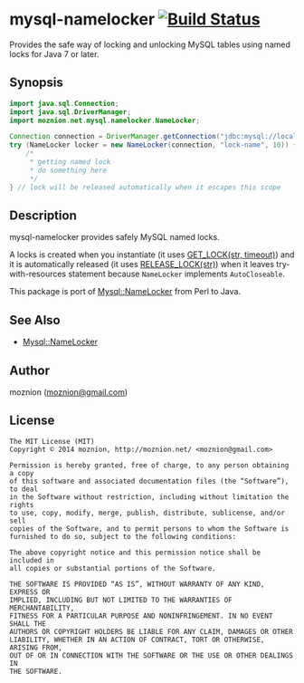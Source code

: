 mysql-namelocker [![Build Status](https://travis-ci.org/moznion/java-mysql-namelocker.svg)](https://travis-ci.org/moznion/java-mysql-namelocker)
==

Provides the safe way of locking and unlocking MySQL tables using named locks for Java 7 or later.

Synopsis
--

```java
import java.sql.Connection;
import java.sql.DriverManager;
import moznion.net.mysql.namelocker.NameLocker;

Connection connection = DriverManager.getConnection("jdbc:mysql://localhost/table_name", "", "");
try (NameLocker locker = new NameLocker(connection, "lock-name", 10)) {
    /*
     * getting named lock
     * do something here
     */
} // lock will be released automatically when it escapes this scope
```

Description
--

mysql-namelocker provides safely MySQL named locks.

A locks is created when you instantiate (it uses [GET\_LOCK(str, timeout)](http://dev.mysql.com/doc/refman/5.6/en/miscellaneous-functions.html#function_get-lock)) and it is automatically released (it uses [RELEASE\_LOCK(str)](http://dev.mysql.com/doc/refman/5.6/en/miscellaneous-functions.html#function_release-lock)) when it leaves try-with-resources statement because `NameLocker` implements `AutoCloseable`.

This package is port of [Mysql::NameLocker](https://metacpan.org/pod/Mysql::NameLocker) from Perl to Java.

See Also
--

- [Mysql::NameLocker](https://metacpan.org/pod/Mysql::NameLocker)

Author
--

moznion (<moznion@gmail.com>)

License
--

```
The MIT License (MIT)
Copyright © 2014 moznion, http://moznion.net/ <moznion@gmail.com>

Permission is hereby granted, free of charge, to any person obtaining a copy
of this software and associated documentation files (the “Software”), to deal
in the Software without restriction, including without limitation the rights
to use, copy, modify, merge, publish, distribute, sublicense, and/or sell
copies of the Software, and to permit persons to whom the Software is
furnished to do so, subject to the following conditions:

The above copyright notice and this permission notice shall be included in
all copies or substantial portions of the Software.

THE SOFTWARE IS PROVIDED “AS IS”, WITHOUT WARRANTY OF ANY KIND, EXPRESS OR
IMPLIED, INCLUDING BUT NOT LIMITED TO THE WARRANTIES OF MERCHANTABILITY,
FITNESS FOR A PARTICULAR PURPOSE AND NONINFRINGEMENT. IN NO EVENT SHALL THE
AUTHORS OR COPYRIGHT HOLDERS BE LIABLE FOR ANY CLAIM, DAMAGES OR OTHER
LIABILITY, WHETHER IN AN ACTION OF CONTRACT, TORT OR OTHERWISE, ARISING FROM,
OUT OF OR IN CONNECTION WITH THE SOFTWARE OR THE USE OR OTHER DEALINGS IN
THE SOFTWARE.
```

